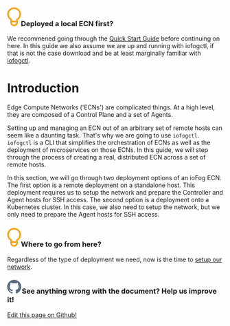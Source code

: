 <aside class="notifications tip">
  <h3><img src="/images/icos/ico-tip.svg" alt="">Deployed a local ECN first?</h3>
  <p>We recommened going through the <a href=../getting-started/quick-start-local.html>Quick Start Guide</a> before continuing on here. In this guide we also assume we are up and running with iofogctl, if that is not the case download and be at least marginally familiar with <a href=../iofogctl/download.html>iofogctl</a>.</p>
</aside>

# Introduction

Edge Compute Networks ('ECNs') are complicated things. At a high level, they are composed of a Control Plane and a set of Agents.

Setting up and managing an ECN out of an arbitrary set of remote hosts can seem like a daunting task. That's why we are going to use `iofogctl`. `iofogctl` is a CLI that simplifies the orchestration of ECNs as well as the deployment of microservices on those ECNs. In this guide, we will step through the process of creating a real, distributed ECN across a set of remote hosts.

In this section, we will go through two deployment options of an ioFog ECN. The first option is a remote deployment on a standalone host. This deployment requires us to setup the network and prepare the Controller and Agent hosts for SSH access. The second option is a deployment onto a Kubernetes cluster. In this case, we also need to setup the network, but we only need to prepare the Agent hosts for SSH access.

<aside class="notifications tip">
  <h3><img src="/images/icos/ico-tip.svg" alt="">Where to go from here?</h3>
  <p>Regardless of the type of deployment we need, now is the time to <a href=prepare-your-network.html>setup our network</a>.</p>
</aside>

<aside class="notifications contribute">
  <h3><img src="/images/icos/ico-github.svg" alt="">See anything wrong with the document? Help us improve it!</h3>
  <a href="https://github.com/eclipse-iofog/iofog.org/edit/develop/content/docs/2.0.0/platform-deployment/introduction.md"
    target="_blank">
    <p>Edit this page on Github!</p>
  </a>
</aside>

